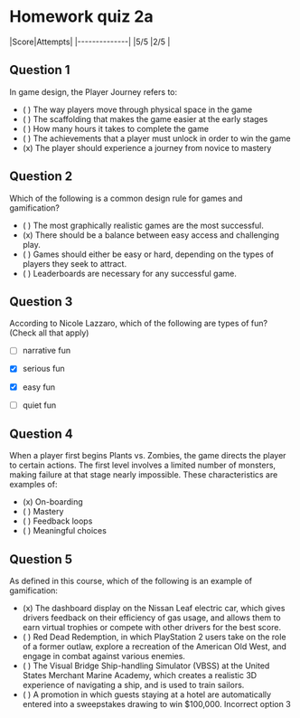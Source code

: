 # Homework quiz 2a

|Score|Attempts|
|--------------|
|5/5  |2/5     |


## Question 1

In game design, the Player Journey refers to:

* ( ) The way players move through physical space in the game
* ( ) The scaffolding that makes the game easier at the early stages
* ( ) How many hours it takes to complete the game
* ( ) The achievements that a player must unlock in order to win the game
* (x) The player should experience a journey from novice to mastery


## Question 2

Which of the following is a common design rule for games and gamification?

* ( ) The most graphically realistic games are the most successful.
* (x) There should be a balance between easy access and challenging play.
* ( ) Games should either be easy or hard, depending on the types of players they seek to attract.
* ( ) Leaderboards are necessary for any successful game.


## Question 3

According to Nicole Lazzaro, which of the following are types of fun? (Check all that apply)

* [ ] narrative fun
* [x] serious fun
* [x] easy fun
* [ ] quiet fun


## Question 4

When a player first begins Plants vs. Zombies, the game directs the player to certain actions. The first level involves a limited number of monsters, making failure at that stage nearly impossible. These characteristics are examples of:

* (x) On-boarding
* ( ) Mastery
* ( ) Feedback loops
* ( ) Meaningful choices


## Question 5

As defined in this course, which of the following is an example of gamification:

* (x) The dashboard display on the Nissan Leaf electric car, which gives drivers feedback on their efficiency of gas usage, and allows them to earn virtual trophies or compete with other drivers for the best score.
* ( ) Red Dead Redemption, in which PlayStation 2 users take on the role of a former outlaw, explore a recreation of the American Old West, and engage in combat against various enemies.
* ( ) The Visual Bridge Ship-handling Simulator (VBSS) at the United States Merchant Marine Academy, which creates a realistic 3D experience of navigating a ship, and is used to train sailors.
* ( ) A promotion in which guests staying at a hotel are automatically entered into a sweepstakes drawing to win $100,000. Incorrect option 3